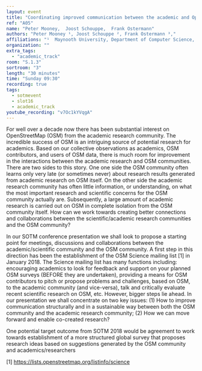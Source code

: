 ```yaml
---
layout: event
title: "Coordinating improved communication between the academic and OpenStreetMap communities"
ref: "A05"
name: "Peter Mooney,  Joost Schouppe,  Frank Ostermann"
authors: "Peter Mooney ¹, Joost Schouppe ², Frank Ostermann ³,"
affiliations: "¹  Maynooth University, Department of Computer Science, Maynooth, Ireland; ² OpenStreetMap Belgium; ³ Faculty of Geo-Information Science and Earth Observation (ITC), University of Twente, Enschede, The Netherlands"
organization: ""
extra_tags:
  - "academic_track"
room: "S.1.3"
sortroom: "3"
length: "30 minutes"
time: "Sunday 09:30"
recording: true
tags:
  - sotmevent
  - slot16
  - academic_track
youtube_recording: "v7Oc1kYVqgA"
---
```

For well over a decade now there has been substantial interest on OpenStreetMap (OSM) from the academic research community. The incredible success of OSM is an intriguing source of potential research for academics. Based on our collective observations as academics, OSM contributors, and users of OSM data, there is much room for improvement in the interactions between the academic research and OSM communities. There are two sides to this story. One one side the OSM community often learns only very late (or sometimes never) about research results generated from academic research on OSM itself. On the other side the academic research community has often little information, or understanding, on what the most important research and scientific concerns for the OSM community actually are. Subsequently, a large amount of academic research is carried out on OSM in complete isolation from the OSM community itself. How can we work towards creating better connections and collaborations between the scientific/academic research communities and the OSM community?

In our SOTM conference presentation we shall look to propose a starting point for meetings, discussions and collaborations between the academic/scientific community and the OSM community. A first step in this direction has been the establishment of the OSM Science mailing list [1] in January 2018. The Science mailing list has many functions including: encouraging academics to look for feedback and support on your planned OSM surveys (BEFORE they are undertaken), providing a means for OSM contributors to pitch or propose problems and challenges, based on OSM, to the academic community (and vice-versa), talk and critically evaluate recent scientific research on OSM, etc. However, bigger steps lie ahead. In our presentation we shall concentrate on two key issues: (1) How to improve communication structurally and in a sustainable way between both the OSM community and the academic research community; (2) How we can move forward and enable co-created research?

One potential target outcome from SOTM 2018 would be agreement to work towards establishment of a more structured global survey that proposes research ideas based on suggestions generated by the OSM community and academics/researchers

[1] https://lists.openstreetmap.org/listinfo/science